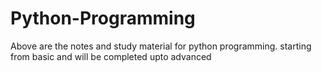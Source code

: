 # Python-Programming
Above are the notes and study material for python programming.
starting from basic and will be completed upto advanced
